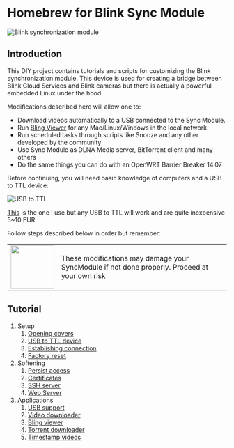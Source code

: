 # Homebrew for Blink Sync Module

![Blink synchronization module](https://images-na.ssl-images-amazon.com/images/I/41J-K9G0r9L._SY355_.jpg)

## Introduction

This DIY project contains tutorials and scripts for customizing the Blink synchronization module. This device is used for creating a bridge between Blink Cloud Services and Blink cameras but there is actually a powerful embedded Linux under the hood.

Modifications described here will allow one to:

* Download videos automatically to a USB connected to the Sync Module.
* Run [Bling Viewer](https://github.com/lurume84/bling-viewer) for any Mac/Linux/Windows in the local network.
* Run scheduled tasks through scripts like Snooze and any other developed by the community
* Use Sync Module as DLNA Media server, BitTorrent client and many others
* Do the same things you can do with an OpenWRT Barrier Breaker 14.07

Before continuing, you will need basic knowledge of computers and a USB to TTL device:

![USB to TTL](https://encrypted-tbn0.gstatic.com/images?q=tbn%3AANd9GcSf_r5Ou7ew-gL5mLn6-skFK9pBRMi02i3JJjeLUS7AF681WkNJc6hs9qinT6CexQtxuhymcOM&usqp=CAc)

[This](https://www.amazon.es/gp/product/B07BBPX8B8) is the one I use but any USB to TTL will work and are quite inexpensive 5~10 EUR.

Follow steps described below in order but remember:

<table>
<tr><td><img width="100" height="100" src="https://t3.ftcdn.net/jpg/01/91/66/02/240_F_191660228_OpUuyY7qnyUdUKVKrQfDRmNkPOKnky1z.jpg"></td><td>These modifications may damage your SyncModule if not done properly. Proceed at your own risk</td></tr>
</table>

## Tutorial

1. Setup
   1. [Opening covers](covers.md)
   1. [USB to TTL device](usb2ttl.md)
   1. [Establishing connection](connect.md)
   1. [Factory reset](reset.md)
1. Softening
   1. [Persist access](access.md)
   1. [Certificates](certs.md)
   1. [SSH server](sshserver.md)   
   1. [Web Server](webserver.md)
1. Applications
   1. [USB support](usb.md)
   1. [Video downloader](videos.md)
   1. [Bling viewer](viewer.md)
   1. [Torrent downloader](torrent.md)
   1. [Timestamp videos](timestamp.md)
